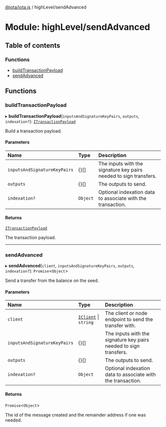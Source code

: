 [@iota/iota.js](../README.md) / highLevel/sendAdvanced

# Module: highLevel/sendAdvanced

## Table of contents

### Functions

- [buildTransactionPayload](highLevel_sendAdvanced.md#buildtransactionpayload)
- [sendAdvanced](highLevel_sendAdvanced.md#sendadvanced)

## Functions

### buildTransactionPayload

▸ **buildTransactionPayload**(`inputsAndSignatureKeyPairs`, `outputs`, `indexation?`): [`ITransactionPayload`](../interfaces/models_ITransactionPayload.ITransactionPayload.md)

Build a transaction payload.

#### Parameters

| Name | Type | Description |
| :------ | :------ | :------ |
| `inputsAndSignatureKeyPairs` | {}[] | The inputs with the signature key pairs needed to sign transfers. |
| `outputs` | {}[] | The outputs to send. |
| `indexation?` | `Object` | Optional indexation data to associate with the transaction. |

#### Returns

[`ITransactionPayload`](../interfaces/models_ITransactionPayload.ITransactionPayload.md)

The transaction payload.

___

### sendAdvanced

▸ **sendAdvanced**(`client`, `inputsAndSignatureKeyPairs`, `outputs`, `indexation?`): `Promise`<`Object`\>

Send a transfer from the balance on the seed.

#### Parameters

| Name | Type | Description |
| :------ | :------ | :------ |
| `client` | [`IClient`](../interfaces/models_IClient.IClient.md) \| `string` | The client or node endpoint to send the transfer with. |
| `inputsAndSignatureKeyPairs` | {}[] | The inputs with the signature key pairs needed to sign transfers. |
| `outputs` | {}[] | The outputs to send. |
| `indexation?` | `Object` | Optional indexation data to associate with the transaction. |

#### Returns

`Promise`<`Object`\>

The id of the message created and the remainder address if one was needed.
